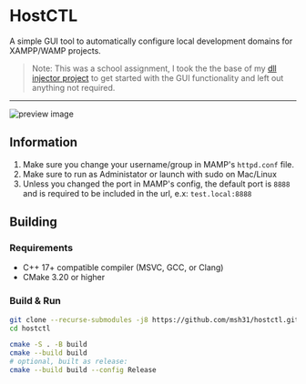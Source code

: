 # HostCTL
A simple GUI tool to automatically configure local development domains for XAMPP/WAMP projects.

> Note: This was a school assignment, I took the the base of my [dll injector project](https://github.com/msh31/imgui-dll-injector) to get started with the GUI functionality and left out anything not required.
---

<img src="https://i.imgur.com/GXa23eL.png" alt="preview image">

## Information
1. Make sure you change your username/group in MAMP's ``httpd.conf`` file.
2. Make sure to run as Administator or launch with sudo on Mac/Linux
3. Unless you changed the port in MAMP's config, the default port is ``8888`` and is required to be included in the url, e.x: ``test.local:8888``

## Building
### Requirements
- C++ 17+ compatible compiler (MSVC, GCC, or Clang)
- CMake 3.20 or higher

### Build & Run
```zsh
git clone --recurse-submodules -j8 https://github.com/msh31/hostctl.git
cd hostctl

cmake -S . -B build
cmake --build build
# optional, built as release:
cmake --build build --config Release
```
